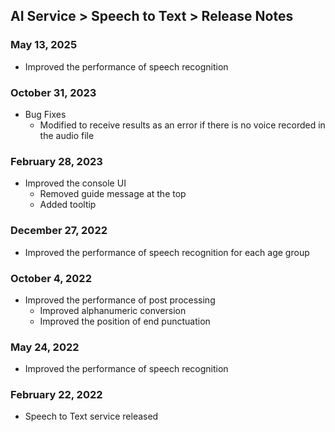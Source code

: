 ## AI Service > Speech to Text > Release Notes

### May 13, 2025

* Improved the performance of speech recognition

### October 31, 2023

* Bug Fixes
  * Modified to receive results as an error if there is no voice recorded in the audio file

### February 28, 2023

* Improved the console UI
  * Removed guide message at the top
  * Added tooltip

### December 27, 2022

* Improved the performance of speech recognition for each age group

### October 4, 2022

* Improved the performance of post processing
  * Improved alphanumeric conversion
  * Improved the position of end punctuation

### May 24, 2022

* Improved the performance of speech recognition

### February 22, 2022

* Speech to Text service released
